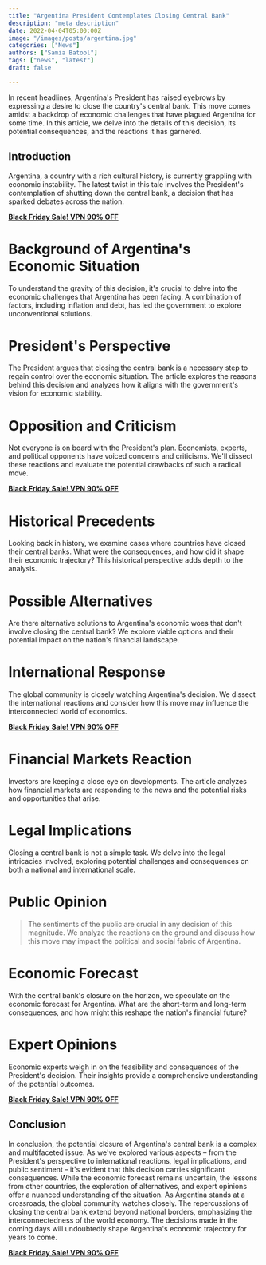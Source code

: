 ```yaml
---
title: "Argentina President Contemplates Closing Central Bank"
description: "meta description"
date: 2022-04-04T05:00:00Z
image: "/images/posts/argentina.jpg"
categories: ["News"]
authors: ["Samia Batool"]
tags: ["news", "latest"]
draft: false

---
```


In recent headlines, Argentina's President has raised eyebrows by expressing a desire to close the country's central bank. This move comes amidst a backdrop of economic challenges that have plagued Argentina for some time. In this article, we delve into the details of this decision, its potential consequences, and the reactions it has garnered.

## Introduction

Argentina, a country with a rich cultural history, is currently grappling with economic instability. The latest twist in this tale involves the President's contemplation of shutting down the central bank, a decision that has sparked debates across the nation.

**[Black Friday Sale! VPN 90% OFF](https://singingfiles.com/show.php?l=0&u=865363&id=60403)**

# Background of Argentina's Economic Situation
To understand the gravity of this decision, it's crucial to delve into the economic challenges that Argentina has been facing. A combination of factors, including inflation and debt, has led the government to explore unconventional solutions.

# President's Perspective
The President argues that closing the central bank is a necessary step to regain control over the economic situation. The article explores the reasons behind this decision and analyzes how it aligns with the government's vision for economic stability.

# Opposition and Criticism
Not everyone is on board with the President's plan. Economists, experts, and political opponents have voiced concerns and criticisms. We'll dissect these reactions and evaluate the potential drawbacks of such a radical move.

**[Black Friday Sale! VPN 90% OFF](https://singingfiles.com/show.php?l=0&u=865363&id=60403)**

# Historical Precedents
Looking back in history, we examine cases where countries have closed their central banks. What were the consequences, and how did it shape their economic trajectory? This historical perspective adds depth to the analysis.

# Possible Alternatives
Are there alternative solutions to Argentina's economic woes that don't involve closing the central bank? We explore viable options and their potential impact on the nation's financial landscape.

# International Response
The global community is closely watching Argentina's decision. We dissect the international reactions and consider how this move may influence the interconnected world of economics.

**[Black Friday Sale! VPN 90% OFF](https://singingfiles.com/show.php?l=0&u=865363&id=60403)**

# Financial Markets Reaction
Investors are keeping a close eye on developments. The article analyzes how financial markets are responding to the news and the potential risks and opportunities that arise.

# Legal Implications
Closing a central bank is not a simple task. We delve into the legal intricacies involved, exploring potential challenges and consequences on both a national and international scale.

# Public Opinion
>The sentiments of the public are crucial in any decision of this magnitude. We analyze the reactions on the ground and discuss how this move may impact the political and social fabric of Argentina.

# Economic Forecast
With the central bank's closure on the horizon, we speculate on the economic forecast for Argentina. What are the short-term and long-term consequences, and how might this reshape the nation's financial future?

# Expert Opinions
Economic experts weigh in on the feasibility and consequences of the President's decision. Their insights provide a comprehensive understanding of the potential outcomes.

**[Black Friday Sale! VPN 90% OFF](https://singingfiles.com/show.php?l=0&u=865363&id=60403)**

## Conclusion

In conclusion, the potential closure of Argentina's central bank is a complex and multifaceted issue. As we've explored various aspects – from the President's perspective to international reactions, legal implications, and public sentiment – it's evident that this decision carries significant consequences. While the economic forecast remains uncertain, the lessons from other countries, the exploration of alternatives, and expert opinions offer a nuanced understanding of the situation.
As Argentina stands at a crossroads, the global community watches closely. The repercussions of closing the central bank extend beyond national borders, emphasizing the interconnectedness of the world economy. The decisions made in the coming days will undoubtedly shape Argentina's economic trajectory for years to come.

**[Black Friday Sale! VPN 90% OFF](https://singingfiles.com/show.php?l=0&u=865363&id=60403)**
